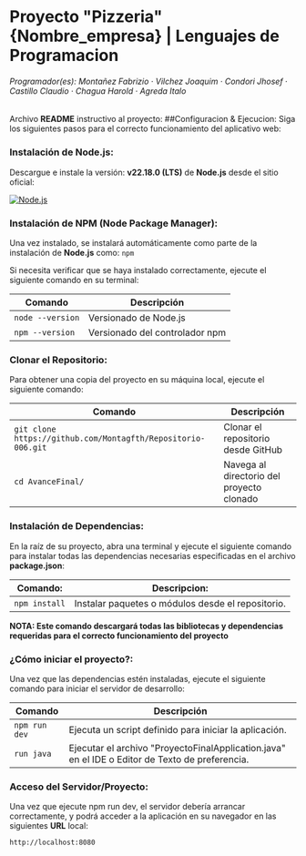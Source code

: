 # Proyecto "Pizzeria" {Nombre_empresa} | Lenguajes de Programacion
###### Programador(es): Montañez Fabrizio · Vilchez Joaquim · Condori Jhosef · Castillo Claudio · Chagua Harold · Agreda Italo
Archivo **README** instructivo al proyecto:
##Configuracion & Ejecucion:
Siga los siguientes pasos para el correcto funcionamiento del aplicativo web:
### Instalación de Node.js:  
Descargue e instale la versión: **v22.18.0 (LTS)** de **Node.js** desde el sitio oficial:

[![Node.js](https://img.shields.io/badge/Node.js-Download-green?logo=node.js)](https://nodejs.org/es/download)  

### Instalación de NPM (Node Package Manager):  
Una vez instalado, se instalará automáticamente como parte de la instalación de **Node.js** como: `npm`

Si necesita verificar que se haya instalado correctamente, ejecute el siguiente comando en su terminal:

| Comando         | Descripción                          |
|-----------------|--------------------------------------|
| `node --version`| Versionado de Node.js                |
| `npm --version` | Versionado del controlador npm       |

### Clonar el Repositorio:  
Para obtener una copia del proyecto en su máquina local, ejecute el siguiente comando:  

| Comando                                                     | Descripción                                      |
|-------------------------------------------------------------|--------------------------------------------------|
| `git clone https://github.com/Montagfth/Repositorio-006.git` | Clonar el repositorio desde GitHub               |
| `cd AvanceFinal/`                                           | Navega al directorio del proyecto clonado       |

### Instalación de Dependencias:  
En la raíz de su proyecto, abra una terminal y ejecute el siguiente comando para instalar todas las dependencias necesarias especificadas en el archivo **package.json**:

| Comando: | Descripcion:                    |
| ------------- | ------------------------------ |
| `npm install`      | Instalar paquetes o módulos desde el repositorio.       |

**NOTA: Este comando descargará todas las bibliotecas y dependencias requeridas para el correcto funcionamiento del proyecto** 

### ¿Cómo iniciar el proyecto?:  
Una vez que las dependencias estén instaladas, ejecute el siguiente comando para iniciar el servidor de desarrollo:

| Comando       | Descripción                                          |
|---------------|------------------------------------------------------|
| `npm run dev` | Ejecuta un script definido para iniciar la aplicación. |
| `run java` | Ejecutar el archivo "ProyectoFinalApplication.java" en el IDE o Editor de Texto de preferencia. |

### Acceso del Servidor/Proyecto:
Una vez que ejecute npm run dev, el servidor debería arrancar correctamente, y podrá acceder a la aplicación en su navegador en las siguientes **URL** local:

`http://localhost:8080`

